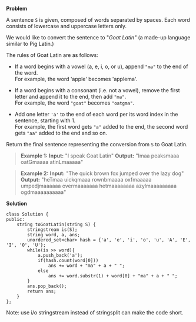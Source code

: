 **Problem**

A sentence  `S`  is given, composed of words separated by spaces. Each word consists of lowercase and uppercase letters only.

We would like to convert the sentence to "_Goat Latin"_ (a made-up language similar to Pig Latin.)

The rules of Goat Latin are as follows:

-   If a word begins with a vowel (a, e, i, o, or u), append  `"ma"` to the end of the word.  
    For example, the word 'apple' becomes 'applema'.  
    
-   If a word begins with a consonant (i.e. not a vowel), remove the first letter and append it to the end, then add  `"ma"`.  
    For example, the word  `"goat"` becomes  `"oatgma"`.  
    
-   Add one letter  `'a'` to the end of each word per its word index in the sentence, starting with 1.  
    For example, the first word gets  `"a"`  added to the end, the second word gets  `"aa"`  added to the end and so on.

Return the final sentence representing the conversion from  `S` to Goat Latin.

> **Example 1:**
**Input:** "I speak Goat Latin"
**Output:** "Imaa peaksmaaa oatGmaaaa atinLmaaaaa"

>**Example 2:**
**Input:** "The quick brown fox jumped over the lazy dog"
**Output:** "heTmaa uickqmaaa rownbmaaaa oxfmaaaaa umpedjmaaaaaa overmaaaaaaa hetmaaaaaaaa azylmaaaaaaaaa ogdmaaaaaaaaaa"

**Solution**
```
class Solution {
public:
    string toGoatLatin(string S) {
        stringstream is(S);
        string word, a, ans;
        unordered_set<char> hash = {'a', 'e', 'i', 'o', 'u', 'A', 'E', 'I', 'O', 'U'};
        while(is >> word){
            a.push_back('a');
            if(hash.count(word[0]))
                ans += word + "ma" + a + " ";
            else
                ans += word.substr(1) + word[0] + "ma" + a + " ";
        }
        ans.pop_back();
        return ans;
    }
};
```
Note: use i/o stringstream instead of stringsplit can make the code short.
<!--stackedit_data:
eyJoaXN0b3J5IjpbLTQ0OTQ1MTk3MywtOTI4MDYxOTQ2XX0=
-->